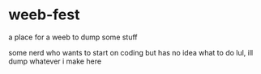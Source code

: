 # weeb-fest
a place for a weeb to dump some stuff

some nerd who wants to start on coding but has no idea what to do lul, ill dump whatever i make here
